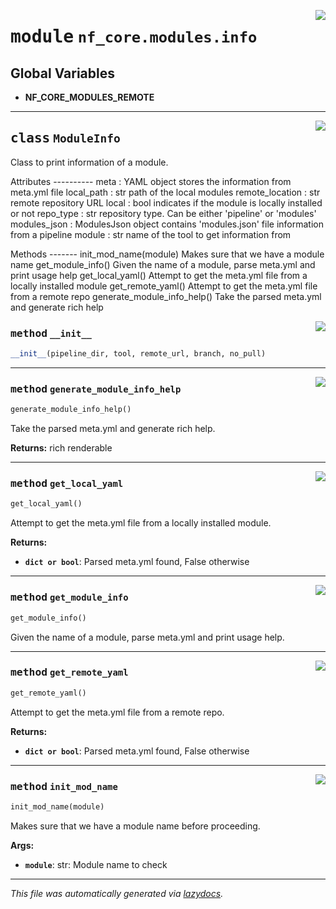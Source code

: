 <!-- markdownlint-disable -->

<a href="../../../../../../tools/nf_core/modules/info.py#L0"><img align="right" style="float:right;" src="https://img.shields.io/badge/-source-cccccc?style=flat-square"></a>

# <kbd>module</kbd> `nf_core.modules.info`

## **Global Variables**

- **NF_CORE_MODULES_REMOTE**

---

<a href="../../../../../../tools/nf_core/modules/info.py#L23"><img align="right" style="float:right;" src="https://img.shields.io/badge/-source-cccccc?style=flat-square"></a>

## <kbd>class</kbd> `ModuleInfo`

Class to print information of a module.

Attributes
---------- meta : YAML object stores the information from meta.yml file local_path : str path of the local modules remote_location : str remote repository URL local : bool indicates if the module is locally installed or not repo_type : str repository type. Can be either 'pipeline' or 'modules' modules_json : ModulesJson object contains 'modules.json' file information from a pipeline module : str name of the tool to get information from

Methods
------- init_mod_name(module) Makes sure that we have a module name get_module_info() Given the name of a module, parse meta.yml and print usage help get_local_yaml() Attempt to get the meta.yml file from a locally installed module get_remote_yaml() Attempt to get the meta.yml file from a remote repo generate_module_info_help() Take the parsed meta.yml and generate rich help

<a href="../../../../../../tools/nf_core/modules/info.py#L58"><img align="right" style="float:right;" src="https://img.shields.io/badge/-source-cccccc?style=flat-square"></a>

### <kbd>method</kbd> `__init__`

```python
__init__(pipeline_dir, tool, remote_url, branch, no_pull)
```

---

<a href="../../../../../../tools/nf_core/modules/info.py#L191"><img align="right" style="float:right;" src="https://img.shields.io/badge/-source-cccccc?style=flat-square"></a>

### <kbd>method</kbd> `generate_module_info_help`

```python
generate_module_info_help()
```

Take the parsed meta.yml and generate rich help.

**Returns:**
rich renderable

---

<a href="../../../../../../tools/nf_core/modules/info.py#L133"><img align="right" style="float:right;" src="https://img.shields.io/badge/-source-cccccc?style=flat-square"></a>

### <kbd>method</kbd> `get_local_yaml`

```python
get_local_yaml()
```

Attempt to get the meta.yml file from a locally installed module.

**Returns:**

- <b>`dict or bool`</b>: Parsed meta.yml found, False otherwise

---

<a href="../../../../../../tools/nf_core/modules/info.py#L116"><img align="right" style="float:right;" src="https://img.shields.io/badge/-source-cccccc?style=flat-square"></a>

### <kbd>method</kbd> `get_module_info`

```python
get_module_info()
```

Given the name of a module, parse meta.yml and print usage help.

---

<a href="../../../../../../tools/nf_core/modules/info.py#L175"><img align="right" style="float:right;" src="https://img.shields.io/badge/-source-cccccc?style=flat-square"></a>

### <kbd>method</kbd> `get_remote_yaml`

```python
get_remote_yaml()
```

Attempt to get the meta.yml file from a remote repo.

**Returns:**

- <b>`dict or bool`</b>: Parsed meta.yml found, False otherwise

---

<a href="../../../../../../tools/nf_core/modules/info.py#L84"><img align="right" style="float:right;" src="https://img.shields.io/badge/-source-cccccc?style=flat-square"></a>

### <kbd>method</kbd> `init_mod_name`

```python
init_mod_name(module)
```

Makes sure that we have a module name before proceeding.

**Args:**

- <b>`module`</b>: str: Module name to check

---

_This file was automatically generated via [lazydocs](https://github.com/ml-tooling/lazydocs)._
